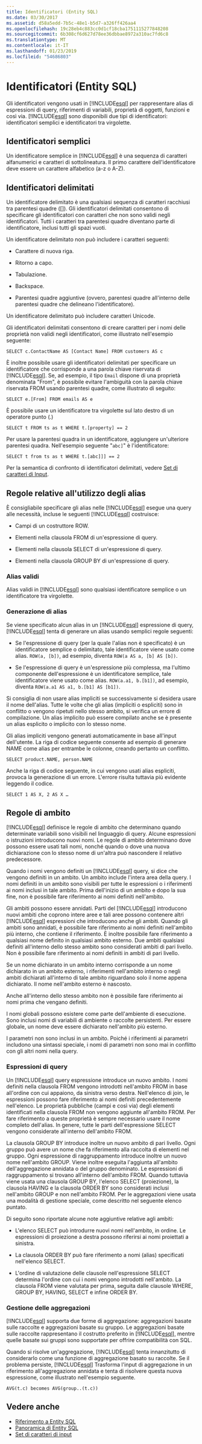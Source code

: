 ```yaml
---
title: Identificatori (Entity SQL)
ms.date: 03/30/2017
ms.assetid: d58a5edd-7b5c-48e1-b5d7-a326ff426aa4
ms.openlocfilehash: 19c28eb4c883cc0d1cf18cba1751115277848208
ms.sourcegitcommit: 6b308cf6d627d78ee36dbbae8972a310ac7fd6c8
ms.translationtype: MT
ms.contentlocale: it-IT
ms.lasthandoff: 01/23/2019
ms.locfileid: "54686803"
---
```

# <a name="identifiers-entity-sql"></a>Identificatori (Entity SQL)
Gli identificatori vengono usati in [!INCLUDE[esql](../../../../../../includes/esql-md.md)] per rappresentare alias di espressioni di query, riferimenti di variabili, proprietà di oggetti, funzioni e così via. [!INCLUDE[esql](../../../../../../includes/esql-md.md)] sono disponibili due tipi di identificatori: identificatori semplici e identificatori tra virgolette.  
  
## <a name="simple-identifiers"></a>Identificatori semplici  
 Un identificatore semplice in [!INCLUDE[esql](../../../../../../includes/esql-md.md)] è una sequenza di caratteri alfanumerici e caratteri di sottolineatura. Il primo carattere dell'identificatore deve essere un carattere alfabetico (a-z o A-Z).  
  
## <a name="quoted-identifiers"></a>Identificatori delimitati  
 Un identificatore delimitato è una qualsiasi sequenza di caratteri racchiusi tra parentesi quadre ([]). Gli identificatori delimitati consentono di specificare gli identificatori con caratteri che non sono validi negli identificatori. Tutti i caratteri tra parentesi quadre diventano parte di identificatore, inclusi tutti gli spazi vuoti.  
  
 Un identificatore delimitato non può includere i caratteri seguenti:  
  
-   Carattere di nuova riga.  
  
-   Ritorno a capo.  
  
-   Tabulazione.  
  
-   Backspace.  
  
-   Parentesi quadre aggiuntive (ovvero, parentesi quadre all'interno delle parentesi quadre che delineano l'identificatore).  
  
 Un identificatore delimitato può includere caratteri Unicode.  
  
 Gli identificatori delimitati consentono di creare caratteri per i nomi delle proprietà non validi negli identificatori, come illustrato nell'esempio seguente:  
  
 `SELECT c.ContactName AS [Contact Name] FROM customers AS c`  
  
 È inoltre possibile usare gli identificatori delimitati per specificare un identificatore che corrisponde a una parola chiave riservata di [!INCLUDE[esql](../../../../../../includes/esql-md.md)]. Se, ad esempio, il tipo `Email` dispone di una proprietà denominata "From", è possibile evitare l'ambiguità con la parola chiave riservata FROM usando parentesi quadre, come illustrato di seguito:  
  
 `SELECT e.[From] FROM emails AS e`  
  
 È possibile usare un identificatore tra virgolette sul lato destro di un operatore punto (.)  
  
 `SELECT t FROM ts as t WHERE t.[property] == 2`  
  
 Per usare la parentesi quadra in un identificatore, aggiungere un'ulteriore parentesi quadra. Nell'esempio seguente "`abc]`" è l'identificatore:  
  
 `SELECT t from ts as t WHERE t.[abc]]] == 2`  
  
 Per la semantica di confronto di identificatori delimitati, vedere [Set di caratteri di Input](../../../../../../docs/framework/data/adonet/ef/language-reference/input-character-set-entity-sql.md).  
  
## <a name="aliasing-rules"></a>Regole relative all'utilizzo degli alias  
 È consigliabile specificare gli alias nelle [!INCLUDE[esql](../../../../../../includes/esql-md.md)] esegue una query alle necessità, incluse le seguenti [!INCLUDE[esql](../../../../../../includes/esql-md.md)] costruisce:  
  
-   Campi di un costruttore ROW.  
  
-   Elementi nella clausola FROM di un'espressione di query.  
  
-   Elementi nella clausola SELECT di un'espressione di query.  
  
-   Elementi nella clausola GROUP BY di un'espressione di query.  
  
### <a name="valid-aliases"></a>Alias validi  
 Alias validi in [!INCLUDE[esql](../../../../../../includes/esql-md.md)] sono qualsiasi identificatore semplice o un identificatore tra virgolette.  
  
### <a name="alias-generation"></a>Generazione di alias  
 Se viene specificato alcun alias in un [!INCLUDE[esql](../../../../../../includes/esql-md.md)] espressione di query, [!INCLUDE[esql](../../../../../../includes/esql-md.md)] tenta di generare un alias usando semplici regole seguenti:  
  
-   Se l'espressione di query (per la quale l'alias non è specificato) è un identificatore semplice o delimitato, tale identificatore viene usato come alias. `ROW(a, [b])`, ad esempio, diventa `ROW(a AS a, [b] AS [b])`.  
  
-   Se l'espressione di query è un'espressione più complessa, ma l'ultimo componente dell'espressione è un identificatore semplice, tale identificatore viene usato come alias. `ROW(a.a1, b.[b1])`, ad esempio, diventa `ROW(a.a1 AS a1, b.[b1] AS [b1])`.  
  
 Si consiglia di non usare alias impliciti se successivamente si desidera usare il nome dell'alias. Tutte le volte che gli alias (impliciti o espliciti) sono in conflitto o vengono ripetuti nello stesso ambito, si verifica un errore di compilazione. Un alias implicito può essere compilato anche se è presente un alias esplicito o implicito con lo stesso nome.  
  
 Gli alias impliciti vengono generati automaticamente in base all'input dell'utente. La riga di codice seguente consente ad esempio di generare NAME come alias per entrambe le colonne, creando pertanto un conflitto.  
  
```  
SELECT product.NAME, person.NAME  
```  
  
 Anche la riga di codice seguente, in cui vengono usati alias espliciti, provoca la generazione di un errore. L'errore risulta tuttavia più evidente leggendo il codice.  
  
```  
SELECT 1 AS X, 2 AS X …  
```  
  
## <a name="scoping-rules"></a>Regole di ambito  
 [!INCLUDE[esql](../../../../../../includes/esql-md.md)] definisce le regole di ambito che determinano quando determinate variabili sono visibili nel linguaggio di query. Alcune espressioni o istruzioni introducono nuovi nomi. Le regole di ambito determinano dove possono essere usati tali nomi, nonché quando o dove una nuova dichiarazione con lo stesso nome di un'altra può nascondere il relativo predecessore.  
  
 Quando i nomi vengono definiti un [!INCLUDE[esql](../../../../../../includes/esql-md.md)] query, si dice che vengono definiti in un ambito. Un ambito include l'intera area della query. I nomi definiti in un ambito sono visibili per tutte le espressioni o i riferimenti ai nomi inclusi in tale ambito. Prima dell'inizio di un ambito e dopo la sua fine, non è possibile fare riferimento ai nomi definiti nell'ambito.  
  
 Gli ambiti possono essere annidati. Parti del [!INCLUDE[esql](../../../../../../includes/esql-md.md)] introducono nuovi ambiti che coprono intere aree e tali aree possono contenere altri [!INCLUDE[esql](../../../../../../includes/esql-md.md)] espressioni che introducono anche gli ambiti. Quando gli ambiti sono annidati, è possibile fare riferimento ai nomi definiti nell'ambito più interno, che contiene il riferimento. È inoltre possibile fare riferimento a qualsiasi nome definito in qualsiasi ambito esterno. Due ambiti qualsiasi definiti all'interno dello stesso ambito sono considerati ambiti di pari livello. Non è possibile fare riferimento ai nomi definiti in ambiti di pari livello.  
  
 Se un nome dichiarato in un ambito interno corrisponde a un nome dichiarato in un ambito esterno, i riferimenti nell'ambito interno o negli ambiti dichiarati all'interno di tale ambito riguardano solo il nome appena dichiarato. Il nome nell'ambito esterno è nascosto.  
  
 Anche all'interno dello stesso ambito non è possibile fare riferimento ai nomi prima che vengano definiti.  
  
 I nomi globali possono esistere come parte dell'ambiente di esecuzione. Sono inclusi nomi di variabili di ambiente o raccolte persistenti. Per essere globale, un nome deve essere dichiarato nell'ambito più esterno.  
  
 I parametri non sono inclusi in un ambito. Poiché i riferimenti ai parametri includono una sintassi speciale, i nomi di parametri non sono mai in conflitto con gli altri nomi nella query.  
  
### <a name="query-expressions"></a>Espressioni di query  
 Un [!INCLUDE[esql](../../../../../../includes/esql-md.md)] query espressione introduce un nuovo ambito. I nomi definiti nella clausola FROM vengono introdotti nell'ambito FROM in base all'ordine con cui appaiono, da sinistra verso destra. Nell'elenco di join, le espressioni possono fare riferimento ai nomi definiti precedentemente nell'elenco. Le proprietà pubbliche (campi e così via) degli elementi identificati nella clausola FROM non vengono aggiunte all'ambito FROM. Per fare riferimento a queste proprietà è sempre necessario usare il nome completo dell'alias. In genere, tutte le parti dell'espressione SELECT vengono considerate all'interno dell'ambito FROM.  
  
 La clausola GROUP BY introduce inoltre un nuovo ambito di pari livello. Ogni gruppo può avere un nome che fa riferimento alla raccolta di elementi nel gruppo. Ogni espressione di raggruppamento introduce inoltre un nuovo nome nell'ambito GROUP. Viene inoltre eseguita l'aggiunta all'ambito dell'aggregazione annidata o del gruppo denominato. Le espressioni di raggruppamento si trovano all'interno dell'ambito FROM. Quando tuttavia viene usata una clausola GROUP BY, l'elenco SELECT (proiezione), la clausola HAVING e la clausola ORDER BY sono considerati inclusi nell'ambito GROUP e non nell'ambito FROM. Per le aggregazioni viene usata una modalità di gestione speciale, come descritto nel seguente elenco puntato.  
  
 Di seguito sono riportate alcune note aggiuntive relative agli ambiti:  
  
-   L'elenco SELECT può introdurre nuovi nomi nell'ambito, in ordine. Le espressioni di proiezione a destra possono riferirsi ai nomi proiettati a sinistra.  
  
-   La clausola ORDER BY può fare riferimento a nomi (alias) specificati nell'elenco SELECT.  
  
-   L'ordine di valutazione delle clausole nell'espressione SELECT determina l'ordine con cui i nomi vengono introdotti nell'ambito. La clausola FROM viene valutata per prima, seguita dalle clausole WHERE, GROUP BY, HAVING, SELECT e infine ORDER BY.  
  
### <a name="aggregate-handling"></a>Gestione delle aggregazioni  
 [!INCLUDE[esql](../../../../../../includes/esql-md.md)] supporta due forme di aggregazione: aggregazioni basate sulle raccolte e aggregazioni basate su gruppo. Le aggregazioni basate sulle raccolte rappresentano il costrutto preferito in [!INCLUDE[esql](../../../../../../includes/esql-md.md)], mentre quelle basate sui gruppi sono supportate per offrire compatibilità con SQL.  
  
 Quando si risolve un'aggregazione, [!INCLUDE[esql](../../../../../../includes/esql-md.md)] tenta innanzitutto di considerarlo come una funzione di aggregazione basato su raccolte. Se il problema persiste, [!INCLUDE[esql](../../../../../../includes/esql-md.md)] Trasforma l'input di aggregazione in un riferimento all'aggregazione annidata e tenta di risolvere questa nuova espressione, come illustrato nell'esempio seguente.  
  
 `AVG(t.c) becomes AVG(group..(t.c))`  
  
## <a name="see-also"></a>Vedere anche
- [Riferimento a Entity SQL](../../../../../../docs/framework/data/adonet/ef/language-reference/entity-sql-reference.md)
- [Panoramica di Entity SQL](../../../../../../docs/framework/data/adonet/ef/language-reference/entity-sql-overview.md)
- [Set di caratteri di input](../../../../../../docs/framework/data/adonet/ef/language-reference/input-character-set-entity-sql.md)
